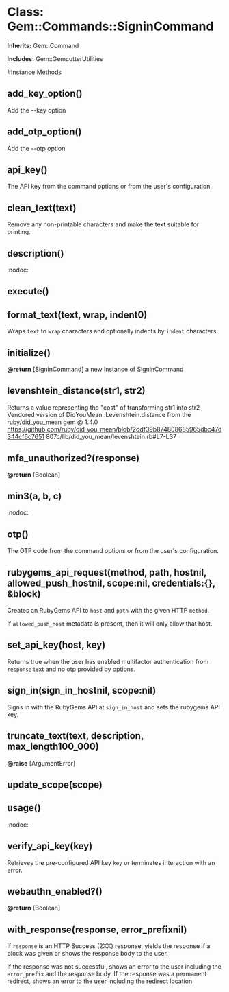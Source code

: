 # Class: Gem::Commands::SigninCommand
**Inherits:** Gem::Command
    
**Includes:** Gem::GemcutterUtilities
  




#Instance Methods
## add_key_option() [](#method-i-add_key_option)
Add the --key option

## add_otp_option() [](#method-i-add_otp_option)
Add the --otp option

## api_key() [](#method-i-api_key)
The API key from the command options or from the user's configuration.

## clean_text(text) [](#method-i-clean_text)
Remove any non-printable characters and make the text suitable for printing.

## description() [](#method-i-description)
:nodoc:

## execute() [](#method-i-execute)

## format_text(text, wrap, indent0) [](#method-i-format_text)
Wraps `text` to `wrap` characters and optionally indents by `indent`
characters

## initialize() [](#method-i-initialize)

**@return** [SigninCommand] a new instance of SigninCommand

## levenshtein_distance(str1, str2) [](#method-i-levenshtein_distance)
Returns a value representing the "cost" of transforming str1 into str2
Vendored version of DidYouMean::Levenshtein.distance from the
ruby/did_you_mean gem @ 1.4.0
https://github.com/ruby/did_you_mean/blob/2ddf39b874808685965dbc47d344cf6c7651
807c/lib/did_you_mean/levenshtein.rb#L7-L37

## mfa_unauthorized?(response) [](#method-i-mfa_unauthorized?)

**@return** [Boolean] 

## min3(a, b, c) [](#method-i-min3)
:nodoc:

## otp() [](#method-i-otp)
The OTP code from the command options or from the user's configuration.

## rubygems_api_request(method, path, hostnil, allowed_push_hostnil, scope:nil, credentials:{}, &block) [](#method-i-rubygems_api_request)
Creates an RubyGems API to `host` and `path` with the given HTTP `method`.

If `allowed_push_host` metadata is present, then it will only allow that host.

## set_api_key(host, key) [](#method-i-set_api_key)
Returns true when the user has enabled multifactor authentication from
`response` text and no otp provided by options.

## sign_in(sign_in_hostnil, scope:nil) [](#method-i-sign_in)
Signs in with the RubyGems API at `sign_in_host` and sets the rubygems API
key.

## truncate_text(text, description, max_length100_000) [](#method-i-truncate_text)

**@raise** [ArgumentError] 

## update_scope(scope) [](#method-i-update_scope)

## usage() [](#method-i-usage)
:nodoc:

## verify_api_key(key) [](#method-i-verify_api_key)
Retrieves the pre-configured API key `key` or terminates interaction with an
error.

## webauthn_enabled?() [](#method-i-webauthn_enabled?)

**@return** [Boolean] 

## with_response(response, error_prefixnil) [](#method-i-with_response)
If `response` is an HTTP Success (2XX) response, yields the response if a
block was given or shows the response body to the user.

If the response was not successful, shows an error to the user including the
`error_prefix` and the response body. If the response was a permanent
redirect, shows an error to the user including the redirect location.

